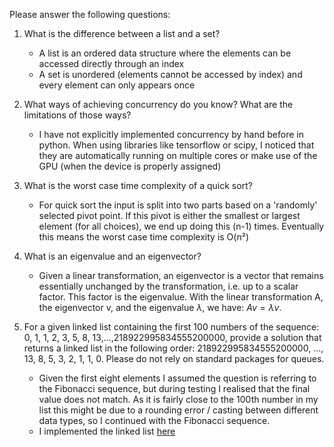 Please answer the following questions:

1. What is the difference between a list and a set?
    - A list is an ordered data structure where the elements can be accessed directly through an index
    - A set is unordered (elements cannot be accessed by index) and every element can only appears once

2. What ways of achieving concurrency do you know? What are the limitations of those ways?
    - I have not explicitly implemented concurrency by hand before in python. 
    When using libraries like tensorflow or scipy, I noticed that they are automatically running on multiple
    cores or make use of the GPU (when the device is properly assigned)

3. What is the worst case time complexity of a quick sort?
    - For quick sort the input is split into two parts based on a 'randomly' selected pivot point.
    If this pivot is either the smallest or largest element (for all choices), we end up doing this (n-1) times.
    Eventually this means the worst case time complexity is O(n²)

4. What is an eigenvalue and an eigenvector?
    - Given a linear transformation, an eigenvector is a vector that remains essentially unchanged by the 
    transformation, i.e. up to a scalar factor. This factor is the eigenvalue. With the linear transformation A,
    the eigenvector v, and the eigenvalue $\lambda$, we have: $Av = \lambda v$.

5. For a given linked list containing the first 100 numbers of the sequence: 
0, 1, 1, 2, 3, 5, 8, 13,...,218922995834555200000, provide a solution that returns a linked list in the following order:
218922995834555200000, ..., 13, 8, 5, 3, 2, 1, 1, 0. Please do not rely on standard packages for queues.
    - Given the first eight elements I assumed the question is referring to the Fibonacci sequence, but during testing
    I realised that the final value does not match. As it is fairly close to the 100th number in my list this might be
    due to a rounding error / casting between different data types, so I continued with the Fibonacci sequence.
    - I implemented the linked list [here](./linkedList.py)